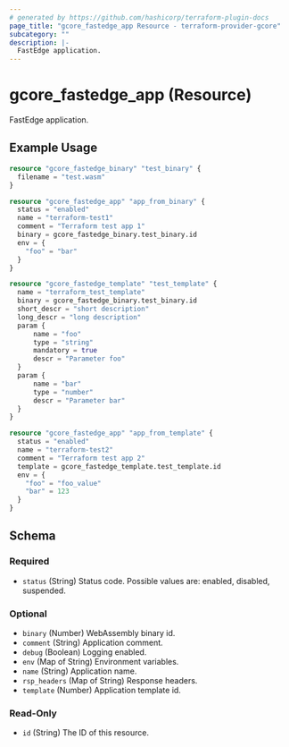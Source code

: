 ```yaml
---
# generated by https://github.com/hashicorp/terraform-plugin-docs
page_title: "gcore_fastedge_app Resource - terraform-provider-gcore"
subcategory: ""
description: |-
  FastEdge application.
---
```


# gcore_fastedge_app (Resource)

FastEdge application.

## Example Usage

```terraform
resource "gcore_fastedge_binary" "test_binary" {
  filename = "test.wasm"
}

resource "gcore_fastedge_app" "app_from_binary" {
  status = "enabled"
  name = "terraform-test1"
  comment = "Terraform test app 1"
  binary = gcore_fastedge_binary.test_binary.id
  env = {
    "foo" = "bar"
  }
}

resource "gcore_fastedge_template" "test_template" {
  name = "terraform_test_template"
  binary = gcore_fastedge_binary.test_binary.id
  short_descr = "short description"
  long_descr = "long description"
  param {
      name = "foo"
      type = "string"
      mandatory = true
      descr = "Parameter foo"
  }
  param {
      name = "bar"
      type = "number"
      descr = "Parameter bar"
  }
}

resource "gcore_fastedge_app" "app_from_template" {
  status = "enabled"
  name = "terraform-test2"
  comment = "Terraform test app 2"
  template = gcore_fastedge_template.test_template.id
  env = {
    "foo" = "foo_value"
    "bar" = 123
  }
}
```

<!-- schema generated by tfplugindocs -->
## Schema

### Required

- `status` (String) Status code. Possible values are: enabled, disabled, suspended.

### Optional

- `binary` (Number) WebAssembly binary id.
- `comment` (String) Application comment.
- `debug` (Boolean) Logging enabled.
- `env` (Map of String) Environment variables.
- `name` (String) Application name.
- `rsp_headers` (Map of String) Response headers.
- `template` (Number) Application template id.

### Read-Only

- `id` (String) The ID of this resource.

